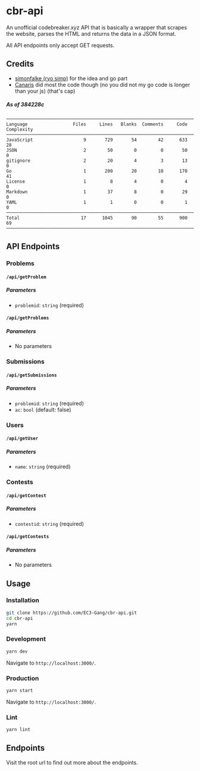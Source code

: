 # cbr-api
An unofficial codebreaker.xyz API that is basically a wrapper that scrapes the website, parses the HTML and returns the data in a JSON format.

All API endpoints only accept GET requests.

## Credits
- [simonfalke (ryo simp)](https://github.com/simonfalke-01) for the idea and go part
- [Canaris](https://github.com/DET171) did most the code though (no you did not my go code is longer than your js) (that's cap)

##### As of 384228c
```
───────────────────────────────────────────────────────────────────────────────
Language                 Files     Lines   Blanks  Comments     Code Complexity
───────────────────────────────────────────────────────────────────────────────
JavaScript                   9       729       54        42      633         28
JSON                         2        50        0         0       50          0
gitignore                    2        20        4         3       13          0
Go                           1       200       20        10      170         41
License                      1         8        4         0        4          0
Markdown                     1        37        8         0       29          0
YAML                         1         1        0         0        1          0
───────────────────────────────────────────────────────────────────────────────
Total                       17      1045       90        55      900         69
───────────────────────────────────────────────────────────────────────────────
```


## API Endpoints
### Problems
#### `/api/getProblem`
##### Parameters
- `problemid`: `string` (required)

#### `/api/getProblems`
##### Parameters
- No parameters

### Submissions
#### `/api/getSubmissions`
##### Parameters
- `problemid`: `string` (required)
- `ac`: `bool` (default: false)

### Users
#### `/api/getUser`
##### Parameters
- `name`: `string` (required)

### Contests
#### `/api/getContest`
##### Parameters
- `contestid`: `string` (required)

#### `/api/getContests`
##### Parameters
- No parameters



## Usage

### Installation
```bash
git clone https://github.com/EC3-Gang/cbr-api.git
cd cbr-api
yarn
```

### Development
```bash
yarn dev
```
Navigate to `http://localhost:3000/`.

### Production
```bash
yarn start
```
Navigate to `http://localhost:3000/`.

### Lint
```bash
yarn lint
```

## Endpoints
Visit the root url to find out more about the endpoints.
